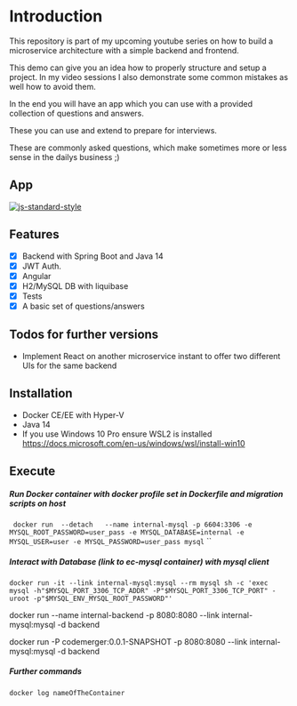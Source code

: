 # Introduction

This repository is part of my upcoming youtube series on how to build a microservice architecture with a simple backend and frontend.

This demo can give you an idea how to properly structure and setup a project. In my video sessions I also demonstrate some common mistakes as well how to avoid them.

In the end you will have an app which you can use with a provided collection of questions and answers.

These you can use and extend to prepare for interviews. 

These are commonly asked questions, which make sometimes more or less sense in the dailys business ;)
## App 

[![js-standard-style](https://img.shields.io/badge/code%20style-standard-brightgreen.svg?style=flat)]()

## Features

 * [x] Backend with Spring Boot and Java 14
 * [x] JWT Auth.
 * [x] Angular
 * [x] H2/MySQL DB with liquibase
 * [x] Tests
 * [x] A basic set of questions/answers
 
## Todos for further versions

 - Implement React on another microservice instant to offer two different UIs for the same backend

## Installation

* Docker CE/EE with Hyper-V
* Java 14
* If you use Windows 10 Pro ensure WSL2 is installed https://docs.microsoft.com/en-us/windows/wsl/install-win10

## Execute

##### Run Docker container with docker profile set in Dockerfile and migration scripts on host

``
docker run  --detach   --name internal-mysql -p 6604:3306 -e MYSQL_ROOT_PASSWORD=user_pass -e MYSQL_DATABASE=internal -e MYSQL_USER=user -e MYSQL_PASSWORD=user_pass mysql``
``

##### Interact with Database (link to ec-mysql container) with mysql client
``
docker run -it --link internal-mysql:mysql --rm mysql sh -c 'exec mysql -h"$MYSQL_PORT_3306_TCP_ADDR" -P"$MYSQL_PORT_3306_TCP_PORT" -uroot -p"$MYSQL_ENV_MYSQL_ROOT_PASSWORD"'
``

docker run --name internal-backend -p 8080:8080  --link internal-mysql:mysql -d backend

docker run -P codemerger:0.0.1-SNAPSHOT -p 8080:8080 --link internal-mysql:mysql -d backend

##### Further commands

``
docker log nameOfTheContainer
``
